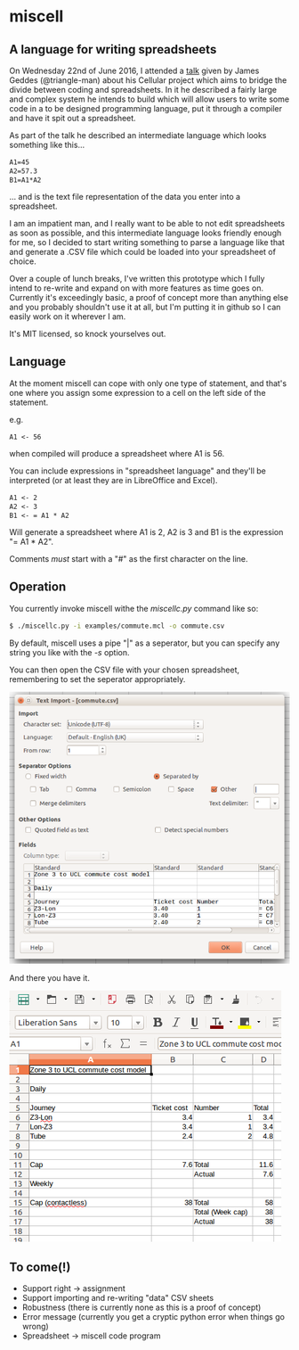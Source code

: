 # miscell
## A language for writing spreadsheets

On Wednesday 22nd of June 2016, I attended a [talk](https://github.com/triangle-man/intro-to-cellular-talk) given by James Geddes (@triangle-man) about his Cellular project which aims to bridge the divide between coding and spreadsheets.  In it he described a fairly large and complex system he intends to build which will allow users to write some code in a to be designed programming language, put it through a compiler and have it spit out a spreadsheet.

As part of the talk he described an intermediate language which looks something like this...

```none
A1=45
A2=57.3
B1=A1*A2
```

... and is the text file representation of the data you enter into a spreadsheet.

I am an impatient man, and I really want to be able to not edit spreadsheets as soon as possible, and this intermediate language looks friendly enough for me, so I decided to start writing something to parse a language like that and generate a .CSV file which could be loaded into your spreadsheet of choice.

Over a couple of lunch breaks, I've written this prototype which I fully intend to re-write and expand on with more features as time goes on.  Currently it's exceedingly basic, a proof of concept more than anything else and you probably shouldn't use it at all, but I'm putting it in github so I can easily work on it wherever I am.

It's MIT licensed, so knock yourselves out.

## Language 

At the moment miscell can cope with only one type of statement, and that's one where you assign some expression to a cell on the left side of the statement.

e.g.

```none
A1 <- 56
```

when compiled will produce a spreadsheet where A1 is 56.

You can include expressions in "spreadsheet language" and they'll be interpreted (or at least they are in LibreOffice and Excel).

```none
A1 <- 2
A2 <- 3
B1 <- = A1 * A2
```

Will generate a spreadsheet where A1 is 2, A2 is 3 and B1 is the expression "= A1 * A2".

Comments *must* start with a "\#" as the first character on the line.

## Operation

You currently invoke miscell withe the *miscellc.py* command like so:

```bash
$ ./miscellc.py -i examples/commute.mcl -o commute.csv
```

By default, miscell uses a pipe "|" as a seperator, but you can specify any string you like with the *-s* option.

You can then open the CSV file with your chosen spreadsheet, remembering to set the seperator appropriately.

![Import in LibreOffice](images/import.png)

And there you have it.

![commute.csv in LibreOffice](images/commute.png)

## To come(!)

* Support right -> assignment
* Support importing and re-writing "data" CSV sheets
* Robustness (there is currently none as this is a proof of concept)
* Error message (currently you get a cryptic python error when things go wrong)
* Spreadsheet -> miscell code program
